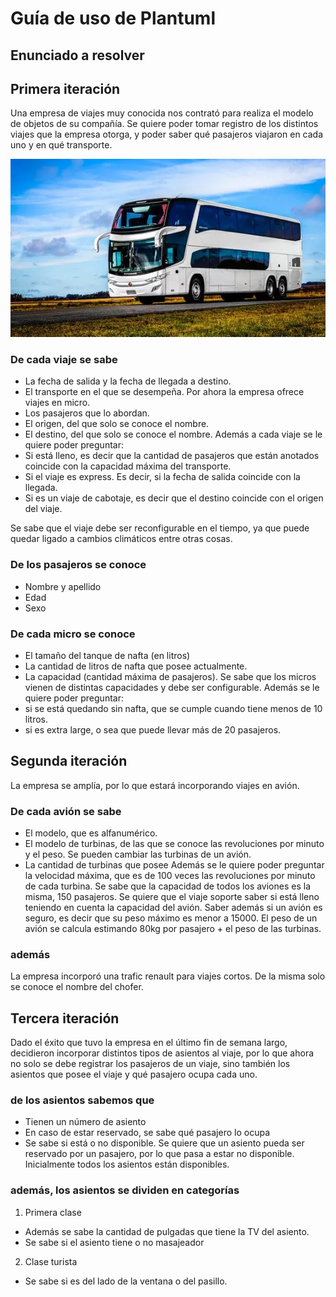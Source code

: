 # Guía de uso de Plantuml 

## Enunciado a resolver

## Primera iteración
Una empresa de viajes muy conocida nos contrató para realiza el modelo de objetos de su compañía. 
Se quiere poder tomar registro de los distintos viajes que la empresa otorga, y poder saber qué pasajeros viajaron en cada uno y en qué transporte.

<img src="viajes.jpg">

### De cada viaje se sabe
* La fecha de salida y la fecha de llegada a destino.
* El transporte en el que se desempeña. Por ahora la empresa ofrece viajes en micro.
* Los pasajeros que lo abordan.
* El origen, del que solo se conoce el nombre.
* El destino, del que solo se conoce el nombre.
Además a cada viaje se le quiere poder preguntar:
* Si está lleno, es decir que la cantidad de pasajeros que están anotados coincide con la capacidad máxima del transporte.
* Si el viaje es express. Es decir, si la fecha de salida coincide con la llegada.
* Si es un viaje de cabotaje, es decir que el destino coincide con el origen del viaje.

Se sabe que el viaje debe ser reconfigurable en el tiempo, ya que puede quedar ligado a cambios climáticos entre otras cosas.

### De los pasajeros se conoce
* Nombre y apellido
* Edad
* Sexo

### De cada micro se conoce
* El tamaño del tanque de nafta (en litros)
* La cantidad de litros de nafta que posee actualmente.
* La capacidad (cantidad máxima de pasajeros). Se sabe que los micros vienen de distintas capacidades y debe ser configurable.
Además se le quiere poder preguntar:
*  si se está quedando sin nafta, que se cumple cuando tiene menos de 10 litros.
*  si es extra large, o sea que puede llevar más de 20 pasajeros.

## Segunda iteración
La empresa se amplía, por lo que estará incorporando viajes en avión. 

### De cada avión se sabe
* El modelo, que es alfanumérico.
* El modelo de turbinas, de las que se conoce las revoluciones por minuto y el peso. Se pueden cambiar las turbinas de un avión.
* La cantidad de turbinas que posee
Además se le quiere poder preguntar la velocidad máxima, que es de 100 veces las revoluciones por minuto de cada turbina.
Se sabe que la capacidad de todos los aviones es la misma, 150 pasajeros. Se quiere que el viaje soporte saber si está lleno teniendo en cuenta la capacidad del avión.
Saber además si un avión es seguro, es decir que su peso máximo es menor a 15000. 
El peso de un avión se calcula estimando 80kg por pasajero + el peso de las turbinas.

### además
La empresa incorporó una trafic renault para viajes cortos. De la misma solo se conoce el nombre del chofer.

## Tercera iteración
Dado el éxito que tuvo la empresa en el último fin de semana largo, decidieron incorporar distintos tipos de asientos al viaje, por lo que ahora no solo se debe registrar los pasajeros de un viaje, sino también los asientos que posee el viaje y qué pasajero ocupa cada uno.

### de los asientos sabemos que
* Tienen un número de asiento
* En caso de estar reservado, se sabe qué pasajero lo ocupa
* Se sabe si está o no disponible.
Se quiere que un asiento pueda ser reservado por un pasajero, por lo que pasa a estar no disponible. Inicialmente todos los asientos están disponibles.

### además, los asientos se dividen en categorías
1. Primera clase
  * Además se sabe la cantidad de pulgadas que tiene la TV del asiento.
  * Se sabe si el asiento tiene o no masajeador
2. Clase turista
  * Se sabe si es del lado de la ventana o del pasillo.



